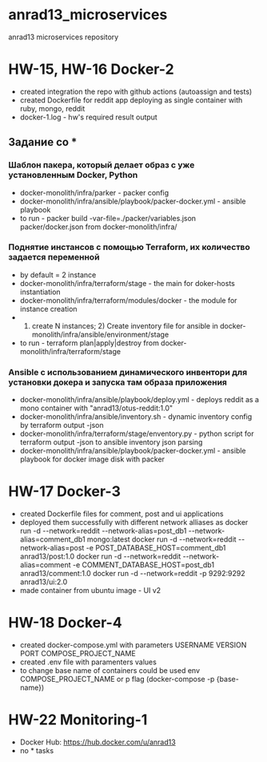 # anrad13_microservices
anrad13 microservices repository

# HW-15, HW-16 Docker-2
- created integration the repo with github actions (autoassign and tests)
- created Dockerfile for reddit app deploying as single container with ruby, mongo, reddit
- docker-1.log - hw's required result output
## Задание со *
### Шаблон пакера, который делает образ с уже установленным Docker, Python
- docker-monolith/infra/parker - packer config
- docker-monolith/infra/ansible/playbook/packer-docker.yml - ansible playbook
- to run - packer build -var-file=./packer/variables.json packer/docker.json from docker-monolith/infra/
### Поднятие инстансов с помощью Terraform, их количество задается переменной
- by default = 2 instance
- docker-monolith/infra/terraform/stage - the main for doker-hosts instantiation
- docker-monolith/infra/terraform/modules/docker - the module for instance creation
- 1) create N instances; 2) Create inventory file for ansible in docker-monolith/infra/ansible/environment/stage
- to run - terraform plan|apply|destroy from docker-monolith/infra/terraform/stage
### Ansible с использованием динамического инвентори для установки докера и запуска там образа приложения
- docker-monolith/infra/ansible/playbook/deploy.yml - deploys reddit as a mono container with "anrad13/otus-reddit:1.0"
- docker-monolith/infra/ansible/inventory.sh - dynamic inventory config by terraform output -json
- docker-monolith/infra/terraform/stage/enventory.py - python script for terraform output -json to ansible inventory json parsing
- docker-monolith/infra/ansible/playbook/packer-docker.yml - ansible playbook for docker image disk with packer

# HW-17 Docker-3
- created Dockerfile files for comment, post and ui applications
- deployed them successfully with different network alliases as 
docker run -d --network=reddit --network-alias=post_db1 --network-alias=comment_db1 mongo:latest
docker run -d --network=reddit --network-alias=post -e POST_DATABASE_HOST=comment_db1  anrad13/post:1.0
docker run -d --network=reddit --network-alias=comment  -e COMMENT_DATABASE_HOST=post_db1 anrad13/comment:1.0
docker run -d --network=reddit -p 9292:9292 anrad13/ui:2.0
- made container from ubuntu image - UI v2

# HW-18 Docker-4
- created docker-compose.yml with parameters USERNAME VERSION PORT COMPOSE_PROJECT_NAME
- created .env file with paramenters values
- to change base name of containers could be used env COMPOSE_PROJECT_NAME or p flag (docker-compose -p {base-name})

# HW-22 Monitoring-1
- Docker Hub: https://hub.docker.com/u/anrad13
- no * tasks

